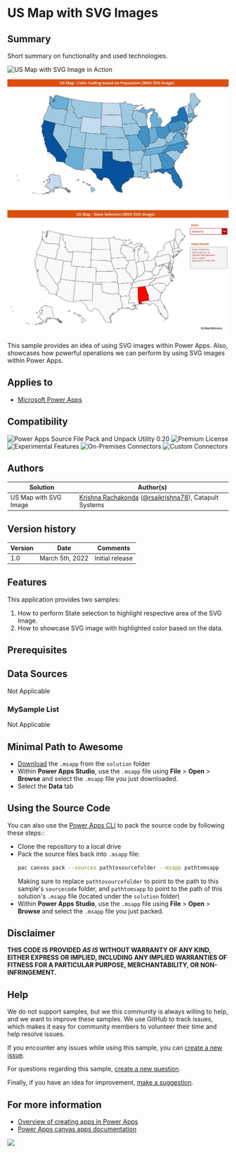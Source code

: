 # US Map with SVG Images

## Summary

Short summary on functionality and used technologies.

![US Map with SVG Image in Action](./assets/USMapwithSVGImage.gif)

![US Map with Color Coded Population](./assets/USMapPopulation.JPG)

![US Map Selection of State and displaying State Information](./assets/USMapStateSelection.JPG)

This sample provides an idea of using SVG images within Power Apps. Also, showcases how powerful operations we can perform by using SVG images within Power Apps.

## Applies to

* [Microsoft Power Apps](https://docs.microsoft.com/powerapps/)


## Compatibility

![Power Apps Source File Pack and Unpack Utility 0.20](https://img.shields.io/badge/Packing%20Tool-0.20-green.svg)
![Premium License](https://img.shields.io/badge/Premium%20License-Not%20Required-green.svg "Premium Power Apps license not required")
![Experimental Features](https://img.shields.io/badge/Experimental%20Features-No-green.svg "Does not rely on experimental features")
![On-Premises Connectors](https://img.shields.io/badge/On--Premises%20Connectors-No-green.svg "Does not use on-premise connectors")
![Custom Connectors](https://img.shields.io/badge/Custom%20Connectors-Not%20Required-green.svg "Does not use custom connectors")

## Authors


Solution|Author(s)
--------|---------
US Map with SVG Image | [Krishna Rachakonda](https://github.com/rsk2013) ([@rsaikrishna78](https://twitter.com/rsaikrishna78)), Catapult Systems

## Version history

Version|Date|Comments
-------|----|--------
1.0|March 5th, 2022|Initial release

## Features

This application provides two samples:
1. How to perform State selection to highlight respective area of the SVG Image.
2. How to showcase SVG image with highlighted color based on the data.

## Prerequisites

## Data Sources

Not Applicable

### MySample List

Not Applicable

## Minimal Path to Awesome

* [Download](./solution/USMapSVG.msapp) the `.msapp` from the `solution` folder
* Within **Power Apps Studio**, use the `.msapp` file using **File** > **Open** > **Browse** and select the `.msapp` file you just downloaded.
* Select the **Data** tab

## Using the Source Code

You can also use the [Power Apps CLI](https://docs.microsoft.com/powerapps/developer/data-platform/powerapps-cli) to pack the source code by following these steps::

* Clone the repository to a local drive
* Pack the source files back into `.msapp` file:
  ```bash
  pac canvas pack --sources pathtosourcefolder --msapp pathtomsapp
  ```
  Making sure to replace `pathtosourcefolder` to point to the path to this sample's `sourcecode` folder, and `pathtomsapp` to point to the path of this solution's `.msapp` file (located under the `solution` folder)
* Within **Power Apps Studio**, use the `.msapp` file using **File** > **Open** > **Browse** and select the `.msapp` file you just packed.

## Disclaimer

**THIS CODE IS PROVIDED *AS IS* WITHOUT WARRANTY OF ANY KIND, EITHER EXPRESS OR IMPLIED, INCLUDING ANY IMPLIED WARRANTIES OF FITNESS FOR A PARTICULAR PURPOSE, MERCHANTABILITY, OR NON-INFRINGEMENT.**

## Help

We do not support samples, but we this community is always willing to help, and we want to improve these samples. We use GitHub to track issues, which makes it easy for  community members to volunteer their time and help resolve issues.

If you encounter any issues while using this sample, you can [create a new issue](https://github.com/pnp/powerapps-samples/issues/new?assignees=&labels=Needs%3A+Triage+%3Amag%3A%2Ctype%3Abug-suspected&template=bug-report.yml&sample=YOURSAMPLENAME&authors=@YOURGITHUBUSERNAME&title=YOURSAMPLENAME%20-%20).

For questions regarding this sample, [create a new question](https://github.com/pnp/powerapps-samples/issues/new?assignees=&labels=Needs%3A+Triage+%3Amag%3A%2Ctype%3Abug-suspected&template=question.yml&sample=YOURSAMPLENAME&authors=@YOURGITHUBUSERNAME&title=YOURSAMPLENAME%20-%20).

Finally, if you have an idea for improvement, [make a suggestion](https://github.com/pnp/powerapps-samples/issues/new?assignees=&labels=Needs%3A+Triage+%3Amag%3A%2Ctype%3Abug-suspected&template=suggestion.yml&sample=YOURSAMPLENAME&authors=@YOURGITHUBUSERNAME&title=YOURSAMPLENAME%20-%20).

## For more information

- [Overview of creating apps in Power Apps](https://docs.microsoft.com/powerapps/maker/)
- [Power Apps canvas apps documentation](https://docs.microsoft.com/en-us/powerapps/maker/canvas-apps/)


<img src="https://telemetry.sharepointpnp.com/powerapps-samples/samples/readme-template" />


